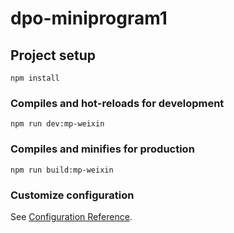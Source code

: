 # dpo-miniprogram1

## Project setup
```
npm install
```

### Compiles and hot-reloads for development
```
npm run dev:mp-weixin
```

### Compiles and minifies for production
```
npm run build:mp-weixin
```

### Customize configuration
See [Configuration Reference](https://cli.vuejs.org/config/).
